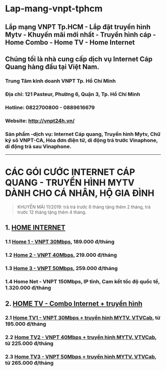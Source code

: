 # Lap-mang-vnpt-tphcm
## Lắp mạng VNPT Tp.HCM - Lắp đặt truyền hình Mytv - Khuyến mãi mới nhất - Truyền hình cáp - Home Combo - Home TV - Home Internet
## Chúng tối là nhà cung cấp dịch vụ Internet Cáp Quang hàng đầu tại Việt Nam.
### Trung Tâm kinh doanh VNPT Tp. Hồ Chí Minh
### Địa chỉ: 121 Pasteur, Phường 6, Quận 3, Tp. Hồ Chí Minh
### Hotline: 0822700800 - 0889616679
### Website: http://vnpt24h.vn/
### Sản phẩm -dịch vụ: Internet Cáp quang, Truyền hình Mytv, Chữ ký sô VNPT-CA, Hóa đơn điện tử, di động trả trước Vinaphone, di động trả sau Vinaphone.
-----
# CÁC GÓI CƯỚC INTERNET CÁP QUANG - TRUYỀN HÌNH MYTV DÀNH CHO CÁ NHÂN, HỘ GIA ĐÌNH
>KHUYẾN MÃI 11/2019: trả trả trước 6 tháng tặng thêm 2 tháng, trả trước 12 tháng tặng thêm 4 tháng.
## 1. [HOME INTERNET](http://vnpt24h.vn/bang-gia-cap-quang-vnpt)
### 1.1 [Home 1 - VNPT 30Mbps](https://github.com/cap-quang-vnpt-hcm/Lapmangvnpttphcm/wiki/L%E1%BA%AFp-m%E1%BA%A1ng-VNPT---G%C3%B3i-c%C6%B0%E1%BB%9Bc-Home-1-t%E1%BB%91c-%C4%91%E1%BB%99-30Mbps), 189.000 đ/tháng
### 1.2 [Home 2 - VNPT 40Mbps](https://github.com/cap-quang-vnpt-hcm/Lapmangvnpttphcm/wiki/L%E1%BA%AFp-m%E1%BA%A1ng-VNPT-G%C3%B3i-c%C6%B0%E1%BB%9Bc-Home-2-t%E1%BB%91c-%C4%91%E1%BB%99-40Mbps), 219.000 đ/tháng
### 1.3 [Home 3 - VNPT 50Mbps](https://github.com/cap-quang-vnpt-hcm/Lapmangvnpttphcm/wiki/L%E1%BA%AFp-m%E1%BA%A1ng-VNPT-G%C3%B3i-c%C6%B0%E1%BB%9Bc-Home-3-t%E1%BB%91c-%C4%91%E1%BB%99-50Mbps), 259.000 đ/tháng
### 1.4 Home Net - VNPT 150Mbps, IP tĩnh, Cam kết tốc độ quốc tế, 1.320.000 đ/tháng
## 2. [HOME TV - Combo Internet + truyền hình](http://vnpt24h.vn/bang-gia-cap-quang-vnpt)
### 2.1 [Home TV1 - VNPT 30Mbps + truyền hình MYTV, VTVCab](https://github.com/cap-quang-vnpt-hcm/Lapmangvnpttphcm/wiki/L%E1%BA%AFp-M%E1%BA%A1ng-VNPT-G%C3%B3i-Home-TV1-30Mbps-Truy%E1%BB%81n-H%C3%ACnh-C%C3%A1p-Mytv-N%C3%A2ng-Cao-Gi%C3%A1-R%E1%BA%BB-195.000-%C4%90%E1%BB%93ng-1-Th%C3%A1ng-VNPT-Tp-H%E1%BB%93-Ch%C3%AD-Minh), từ 195.000 đ/tháng
### 2.2 [Home TV2 - VNPT 40Mbps + truyền hình MYTV, VTVCab](https://github.com/cap-quang-vnpt-hcm/Lapmangvnpttphcm/wiki/L%E1%BA%AFp-M%E1%BA%A1ng-VNPT-G%C3%B3i-Home-TV2-T%E1%BB%91c-%C4%90%E1%BB%99-40Mbps-Truy%E1%BB%81n-H%C3%ACnh-C%C3%A1p-Mytv-N%C3%A2ng-Cao-Gi%C3%A1-R%E1%BA%BB-225.000-%C4%90%E1%BB%93ng-1-Th%C3%A1ng-VNPT-Tp-H%E1%BB%93-Ch%C3%AD-Minh), từ 225.000 đ/tháng
### 2.3 [Home TV3 - VNPT 50Mbps + truyền hình MYTV, VTVCab](https://github.com/cap-quang-vnpt-hcm/Lapmangvnpttphcm/wiki/VNPT-50Mbps-V%C3%A0-Mytv-L%E1%BA%AFp-M%E1%BA%A1ng-VNPT-G%C3%B3i-Home-TV3-T%E1%BB%91c-%C4%90%E1%BB%99-50Mbps-Truy%E1%BB%81n-H%C3%ACnh-C%C3%A1p-Mytv-N%C3%A2ng-Cao-Khuy%E1%BA%BFn-M%C3%A3i-Gi%C3%A1-R%E1%BA%BB-265.000-%C4%90%E1%BB%93ng-1-Th%C3%A1ng-VNPT-Tp-H%E1%BB%93-Ch%C3%AD-Minh), từ 265.000 đ/tháng
